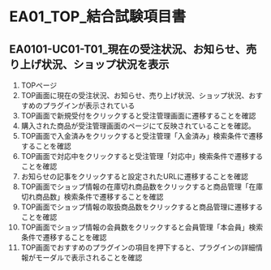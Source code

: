# EA01_TOP_結合試験項目書

## EA0101-UC01-T01_現在の受注状況、お知らせ、売り上げ状況、ショップ状況を表示

1. TOPページ
1. TOP画面に現在の受注状況、お知らせ、売り上げ状況、ショップ状況、おすすめのプラグインが表示されている
1. TOP画面で新規受付をクリックすると受注管理画面に遷移することを確認
1. 購入された商品が受注管理画面のページにて反映されていることを確認。
1. TOP画面で入金済みをクリックすると受注管理「入金済み」検索条件で遷移することを確認
1. TOP画面で対応中をクリックすると受注管理「対応中」検索条件で遷移することを確認
1. お知らせの記事をクリックすると設定されたURLに遷移することを確認
1. TOP画面でショップ情報の在庫切れ商品数をクリックすると商品管理「在庫切れ商品数」検索条件で遷移することを確認
1. TOP画面でショップ情報の取扱商品数をクリックすると商品管理に遷移することを確認
1. TOP画面でショップ情報の会員数をクリックすると会員管理「本会員」検索条件で遷移することを確認
1. TOP画面でおすすめのプラグインの項目を押下すると、プラグインの詳細情報がモーダルで表示されることを確認